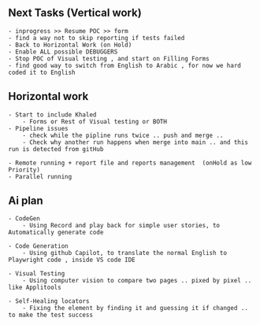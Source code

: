 ## Next Tasks (Vertical work)
        
    - inprogress >> Resume POC >> form
    - find a way not to skip reporting if tests failed
    - Back to Horizontal Work (on Hold)
    - Enable ALL possible DEBUGGERS
    - Stop POC of Visual testing , and start on Filling Forms
    - find good way to switch from English to Arabic , for now we hard coded it to English


## Horizontal work

    - Start to include Khaled
        - Forms or Rest of Visual testing or BOTH
    - Pipeline issues
        - check while the pipline runs twice .. push and merge .. 
        - Check why another run happens when merge into main .. and this run is detected from gitHub

    - Remote running + report file and reports management  (onHold as low Priority)
    - Parallel running

## Ai plan

    - CodeGen
        - Using Record and play back for simple user stories, to Automatically generate code

    - Code Generation
        - Using github Capilot, to translate the normal English to Playwright code , inside VS code IDE

    - Visual Testing
        - Using computer vision to compare two pages .. pixed by pixel .. like Applitools

    - Self-Healing locators
        - Fixing the element by finding it and guessing it if changed .. to make the test success